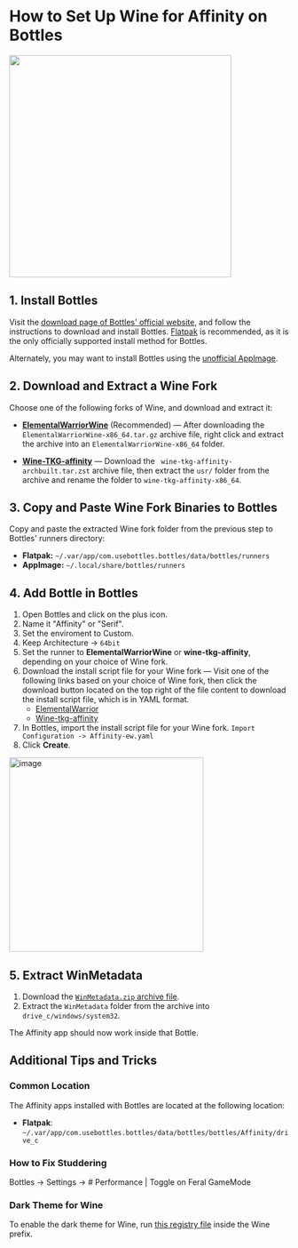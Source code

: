 # How to Set Up Wine for Affinity on Bottles

<img src="/Assets/NewLogos/AffinityBottles.png" width="400"/>

## 1. Install Bottles

Visit the [download page of Bottles' official website](https://usebottles.com/download/), and follow the instructions to download and install Bottles. [Flatpak](https://flathub.org/apps/com.usebottles.bottles) is recommended, as it is the only officially supported install method for Bottles.

Alternately, you may want to install Bottles using the [unofficial AppImage](https://github.com/ivan-hc/Bottles-appimage).

## 2. Download and Extract a Wine Fork

Choose one of the following forks of Wine, and download and extract it: 

- [**ElementalWarriorWine**](https://github.com/Twig6943/wine/releases) (Recommended) — After downloading the `ElementalWarriorWine-x86_64.tar.gz` archive file, right click and extract the archive into an `ElementalWarriorWine-x86_64` folder.

- [**Wine-TKG-affinity**](https://github.com/daegalus/wine-tkg-affinity/releases) — Download the ` wine-tkg-affinity-archbuilt.tar.zst` archive file, then extract the `usr/` folder from the archive and rename the folder to `wine-tkg-affinity-x86_64`.

## 3. Copy and Paste Wine Fork Binaries to Bottles 

Copy and paste the extracted Wine fork folder from the previous step to Bottles' runners directory:

- **Flatpak:** `~/.var/app/com.usebottles.bottles/data/bottles/runners`
- **AppImage:** `~/.local/share/bottles/runners`

## 4. Add Bottle in Bottles

1. Open Bottles and click on the plus icon.
2. Name it "Affinity" or "Serif".
3. Set the enviroment to Custom.
4. Keep Architecture -> `64bit`
5. Set the runner to **ElementalWarriorWine** or **wine-tkg-affinity**, depending on your choice of Wine fork.
6. Download the install script file for your Wine fork — Visit one of the following links based on your choice of Wine fork, then click the download button located on the top right of the file content to download the install script file, which is in YAML format.
   - [ElementalWarrior](/Guides/Bottles/InstallScripts/Affinity-ew.yaml)
   - [Wine-tkg-affinity](/Guides/Bottles/InstallScripts/Affinity-tkg.yaml)
7. In Bottles, import the install script file for your Wine fork. `Import Configuration -> Affinity-ew.yaml`
8. Click **Create**.

<img height="350" alt="image" src="https://github.com/user-attachments/assets/f17de84b-859a-49a2-8d01-09da643a2fbf" />

## 5. Extract WinMetadata

1. Download the [`WinMetadata.zip` archive file](https://archive.org/download/win-metadata/WinMetadata.zip).
2. Extract the `WinMetadata` folder from the archive into `drive_c/windows/system32`.

The Affinity app should now work inside that Bottle.

## Additional Tips and Tricks

### Common Location

The Affinity apps installed with Bottles are located at the following location:

- **Flatpak**: `~/.var/app/com.usebottles.bottles/data/bottles/bottles/Affinity/drive_c`

### How to Fix Studdering
Bottles -> Settings -> # Performance | Toggle on Feral GameMode

### Dark Theme for Wine

To enable the dark theme for Wine, run [this registry file](/wine-dark-theme.reg) inside the Wine prefix.
